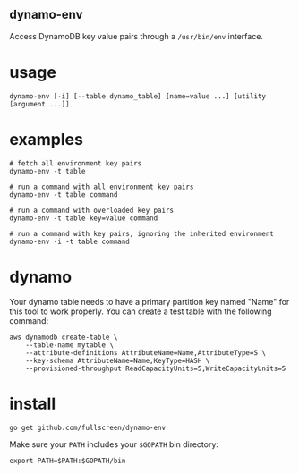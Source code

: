 ## dynamo-env

Access DynamoDB key value pairs through a `/usr/bin/env` interface.

usage
=====
```shell
dynamo-env [-i] [--table dynamo_table] [name=value ...] [utility [argument ...]]
```

examples
========
```shell
# fetch all environment key pairs
dynamo-env -t table

# run a command with all environment key pairs
dynamo-env -t table command

# run a command with overloaded key pairs
dynamo-env -t table key=value command

# run a command with key pairs, ignoring the inherited environment
dynamo-env -i -t table command
```

dynamo
======

Your dynamo table needs to have a primary partition key named "Name" for this
tool to work properly. You can create a test table with the following command:

```shell
aws dynamodb create-table \
	--table-name mytable \
	--attribute-definitions AttributeName=Name,AttributeType=S \
	--key-schema AttributeName=Name,KeyType=HASH \
	--provisioned-throughput ReadCapacityUnits=5,WriteCapacityUnits=5
```

install
=======
```shell
go get github.com/fullscreen/dynamo-env
```

Make sure your `PATH` includes your `$GOPATH` bin directory:

```shell
export PATH=$PATH:$GOPATH/bin
```
